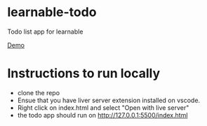 # learnable-todo

Todo list app for learnable

[Demo](https://ikem-coded-it.github.io/learnable-todo/)

# Instructions to run locally

- clone the repo
- Ensue that you have liver server extension installed on vscode.
- Right click on index.html and select "Open with live server"
- the todo app should run on http://127.0.0.1:5500/index.html
